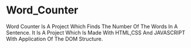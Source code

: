# Word_Counter
Word Counter Is A Project Which Finds The Number Of The Words In A Sentence. 
It Is A Project Which Is Made With HTML,CSS And JAVASCRIPT With Application Of The DOM Structure.
